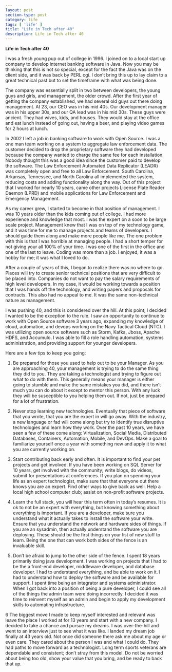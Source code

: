 ```yaml
---
layout: post
section-type: post
category: life
tags: [ 'life' ]
title: "Life in Tech after 40"
description: Life in Tech after 40
---
```


**Life in Tech after 40**

I was a fresh young pup out of college in 1996. I joined on to a local start up company to develop internet banking software in Java. Now you may be thinking that this is not so special, except for the fact the Java was on the client side, and it was back by PERL cgi. I don’t bring this up to lay claim to a great technical past but to set the timeframe with what was being done.

The company was essentially split in two between developers, the young guys and girls, and management, the older crowd. After the first year of getting the company established, we had several old guys out there doing management. At 23, our CEO was in his mid 40s. Our development manager was in his upper 30s, and our QA lead was in his mid 30s. These guys were ancient. They had wives, kids, and houses. They would stay at the office and eat lunch instead of going out, having a beer, and playing video games for 2 hours at lunch.

In 2002 I left a job in banking software to work with Open Source. I was a one man team working on a system to aggregate law enforcement data. The customer decided to drop the proprietary software they had developed because the company wanted to charge the same fee for each installation. Nobody thought this was a good idea since the customer paid to develop the software. The Law Enforcement Automated Data Replicator (LEADR) was completely open and free to all Law Enforcement. South Carolina, Arkansas, Tennessee, and North Carolina all implemented the system, reducing costs and adding functionality along the way. Out of this project that I worked for nearly 10 years, came other projects License Plate Reader Daemon (LPRD) and mobile applications for Law Enforcement and Emergency Management.

As my career grew, I started to become in that position of management. I was 10 years older than the kids coming out of college. I had more experience and knowledge that most. I was the expert on a soon to be large scale project.  Management knew that I was on top of my technology game, and it was time for me to manage projects and teams of developers. I should guide them along and make more people like me. The one problem with this is that I was horrible at managing people. I had a short temper for not giving your all 100% of your time. I was one of the first in the office and one of the last to leave. Coding was more than a job. I enjoyed, it was a hobby for me; it was what I loved to do.

After a couple of years of this, I began to realize there was no where to go. Places will try to create senior technical positions that are very difficult to be placed into. Companies do not want to pay the salary requirements of high level developers. In my case, it would be working towards a position that I was hands off the technology, and writing papers and proposals for contracts. This also had no appeal to me. It was the same non-technical nature as management.

I was pushing 40, and this is considered over the hill. At this point, I decided I wanted to be the exception to the rule.  I saw an opportunity to continue to work with Open Source software 3 years ago, expanding my knowledge of cloud, automation, and devops working on the Navy Tactical Cloud (NTC). I was utilizing open source software such as Storm, Kafka, Jboss, Apache HDFS, and Accumulo.  I was able to fill a role handling automation, systems administration, and providing support for younger developers.

Here are a few tips to keep you going:

1. Be prepared for those you used to help out to be your Manager. As you are approaching 40, your management is trying to do the same thing they did to you. They are taking a technologist and trying to figure out what to do with them. This generally means your manager is either going to stumble and make the same mistakes you did, and there isn’t much you can do about it except to mentor this person. With any luck they will be susceptible to you helping them out. If not, just be prepared for a lot of frustration.

2. Never stop learning new technologies. Eventually that piece of software that you wrote, that you are the expert in will go away. With the industry, a new language or fad will come along but try to identify true disruptive technologies and learn how they work. Over the past 10 years, we have seen a few of these come along: Virtualization, Social Media, Distributed Databases, Containers, Automation, Mobile, and DevOps. Make a goal to familiarize yourself once a year with something new and apply it to what you are currently working on.

3. Start contributing back early and often. It is important to find your pet projects and get involved. If you have been working on SQL Server for 10 years, get involved with the community; write blogs, do videos, submit for presentations at conferences. If you plan on spending your life as an expert technologist, make sure that that everyone out there knows you are an expert. Find other ways to give back as well. Help a local high school computer club; assist on non-profit software projects.

4. Learn the full stack, you will hear this term often in today’s resumes. It is ok to not be an expert with everything, but knowing something about everything is important. If you are a developer, make sure you understand what it actually takes to install the software your write. Ensure that you understand the network and hardware sides of things. If you are an sysadmin, then actually understand the software you are deploying. These should be the first things on your list of new stuff to learn. Being the one that can work both sides of the fence is an invaluable skill.

5. Don’t be afraid to jump to the other side of the fence. I spent 18 years primarily doing java development. I was working on projects that I had to be the a front-end developer, middleware developer, and database developer. I had to understand everything, and be able to work on it. I had to understand how to deploy the software and be available for support. I spent time being an integrator and systems administrator. When I got back into a position of being a pure developer, I could see all of the things the admin team were doing incorrectly. I decided it was time to reinvent myself as an admin and begin to apply my development skills to automating infrastructure.

6 The biggest move I made to keep myself interested and relevant was leave the place I worked at for 13 years and start with a new company. I decided to take a chance and pursue my dreams. I was over-the-hill and went to an interview just to see what it was like. I landed my dream job finally at 43 years old. Not once did someone there ask me about my age or even care. They cared about the person I was and what I could do. They had paths to move forward as a technologist. Long term sports veterans are dependable and consistent; don’t stray from this model. Do not be worried about being too old, show your value that you bring, and be ready to back that up.

